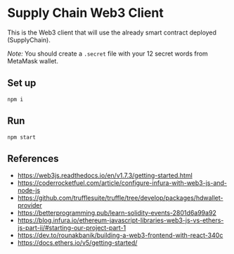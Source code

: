 # Supply Chain Web3 Client
This is the Web3 client that will use the already smart contract deployed (SupplyChain).

_Note:_ You should create a `.secret` file with your 12 secret words from MetaMask wallet.

## Set up
```shell
npm i
```

## Run
```shell
npm start
```

## References
- https://web3js.readthedocs.io/en/v1.7.3/getting-started.html
- https://coderrocketfuel.com/article/configure-infura-with-web3-js-and-node-js
- https://github.com/trufflesuite/truffle/tree/develop/packages/hdwallet-provider
- https://betterprogramming.pub/learn-solidity-events-2801d6a99a92
- https://blog.infura.io/ethereum-javascript-libraries-web3-js-vs-ethers-js-part-ii/#starting-our-project-part-1
- https://dev.to/rounakbanik/building-a-web3-frontend-with-react-340c
- https://docs.ethers.io/v5/getting-started/
